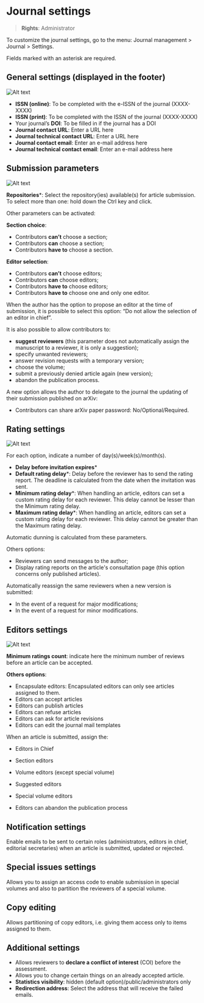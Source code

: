 # Journal settings

> **Rights**: Administrator

To customize the journal settings, go to the menu: Journal management > Journal > Settings.

Fields marked with an asterisk are required.

## General settings (displayed in the footer)
![Alt text](img/settings-1.png "General settings")

+ **ISSN (online)**: To be completed with the e-ISSN of the journal (XXXX-XXXX)
+ **ISSN (print)**: To be completed with the ISSN of the journal (XXXX-XXXX)
+ Your journal’s **DOI**: To be filled in if the journal has a DOI
+ **Journal contact URL**: Enter a URL here
+ **Journal technical contact URL**: Enter a URL here
+ **Journal contact email**: Enter an e-mail address here
+ **Journal technical contact email**: Enter an e-mail address here

## Submission parameters
![Alt text](img/settings-2.png "Submission parameters")

**Repositories***: Select the repository(ies) available(s) for article submission. To select more than one: hold down the Ctrl key and click.

Other parameters can be activated:

**Section choice**:
+ Contributors **can’t** choose a section;
+ Contributors **can** choose a section;
+ Contributors **have to** choose a section.

**Editor selection**:
+ Contributors **can’t** choose editors;
+ Contributors **can** choose editors;
+ Contributors **have to** choose editors;
+ Contributors **have to** choose one and only one editor.

When the author has the option to propose an editor at the time of submission, it is possible to select this option: “Do not allow the selection of an editor in chief”.

It is also possible to allow contributors to:
+ **suggest reviewers** (this parameter does not automatically assign the manuscript to a reviewer, it is only a suggestion);
+ specify unwanted reviewers;
+ answer revision requests with a temporary version;
+ choose the volume;
+ submit a previously denied article again (new version);
+ abandon the publication process.

A new option allows the author to delegate to the journal the updating of their submission published on arXiv:
+ Contributors can share arXiv paper password: No/Optional/Required.


## Rating settings
![Alt text](img/settings-3.png "Rating settings")

For each option, indicate a number of day(s)/week(s)/month(s).

+ **Delay before invitation expires***
+ **Default rating delay***: Delay before the reviewer has to send the rating report. The deadline is calculated from the date when the invitation was sent.
+ **Minimum rating delay***: When handling an article, editors can set a custom rating delay for each reviewer. This delay cannot be lesser than the Minimum rating delay.
+ **Maximum rating delay***: When handling an article, editors can set a custom rating delay for each reviewer. This delay cannot be greater than the Maximum rating delay.

Automatic dunning is calculated from these parameters.

Others options:
+ Reviewers can send messages to the author;
+ Display rating reports on the article's consultation page (this option concerns only published articles).

Automatically reassign the same reviewers when a new version is submitted:
+ In the event of a request for major modifications;
+ In the event of a request for minor modifications.

## Editors settings
![Alt text](img/settings-4.png "Editors settings")

**Minimum ratings count**: indicate here the minimum number of reviews before an article can be accepted.

**Others options**:
+ Encapsulate editors: Encapsulated editors can only see articles assigned to them.
+ Editors can accept articles
+ Editors can publish articles
+ Editors can refuse articles
+ Editors can ask for article revisions
+ Editors can edit the journal mail templates

When an article is submitted, assign the:
+ Editors in Chief
+ Section editors
+ Volume editors (except special volume)
+ Suggested editors
+ Special volume editors


+ Editors can abandon the publication process

## Notification settings
Enable emails to be sent to certain roles (administrators, editors in chief, editorial secretaries) when an article is submitted, updated or rejected.

## Special issues settings
Allows you to assign an access code to enable submission in special volumes and also to partition the reviewers of a special volume.

## Copy editing
Allows partitioning of copy editors, i.e. giving them access only to items assigned to them.

## Additional settings
+ Allows reviewers to **declare a conflict of interest** (COI) before the assessment.
+ Allows you to change certain things on an already accepted article.
+ **Statistics visibility**: hidden (default option)/public/administrators only
+ **Redirection address**: Select the address that will receive the failed emails.